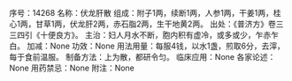 序号：14268
名称：伏龙肝散
组成：附子1两，续断1两，人参1两，干姜1两，桂心1两，甘草1两，伏龙肝2两，赤石脂2两，生干地黄2两。
出处：《普济方》卷三三四引《十便良方》。
主治：妇人月水不断，胞内积有虚冷，或多或少，乍赤乍白。
加减：None
功效：None
用法用量：每服4钱，以水1盏，煎取6分，去滓，每于食前温服。
制备方法：上为散，都研令匀。
临床应用：None
各家论述：None
用药禁忌：None
附注：None

